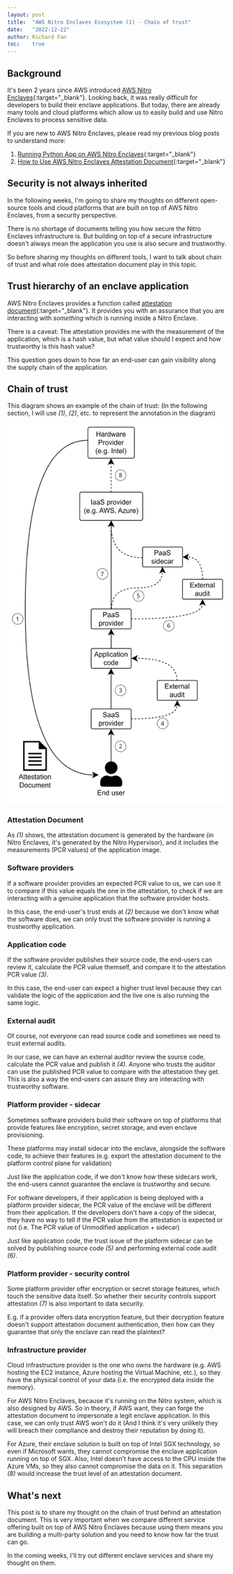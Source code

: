 ```yaml
---
layout: post
title:  "AWS Nitro Enclaves Ecosystem (1) - Chain of trust"
date:   "2022-12-22"
author: Richard Fan
toc:    true
---
```


## Background

It's been 2 years since AWS introduced [AWS Nitro Enclaves](https://aws.amazon.com/ec2/nitro/nitro-enclaves/){:target="_blank"}. Looking back, it was really difficult for developers to build their enclave applications. But today, there are already many tools and cloud platforms which allow us to easily build and use Nitro Enclaves to process sensitive data.

If you are new to AWS Nitro Enclaves, please read my previous blog posts to understand more:
1. [Running Python App on AWS Nitro Enclaves](https://dev.to/aws-builders/running-python-app-on-aws-nitro-enclaves-3lhp){:target="_blank"}
2. [How to Use AWS Nitro Enclaves Attestation Document](https://dev.to/aws-builders/how-to-use-aws-nitro-enclaves-attestation-document-2376){:target="_blank"}

## Security is not always inherited

In the following weeks, I'm going to share my thoughts on different open-source tools and cloud platforms that are built on top of AWS Nitro Enclaves, from a security perspective.

There is no shortage of documents telling you how secure the Nitro Enclaves infrastructure is. But building on top of a secure infrastructure doesn't always mean the application you use is also secure and trustworthy.

So before sharing my thoughts on different tools, I want to talk about chain of trust and what role does attestation document play in this topic.

## Trust hierarchy of an enclave application

AWS Nitro Enclaves provides a function called [attestation document](https://docs.aws.amazon.com/enclaves/latest/user/set-up-attestation.html){:target="_blank"}. It provides you with an assurance that you are interacting with _something_ which is running inside a Nitro Enclave.

There is a caveat:
The attestation provides me with the measurement of the application, which is a hash value, but what value should I expect and how trustworthy is this hash value?

This question goes down to how far an end-user can gain visibility along the supply chain of the application.

## Chain of trust

This diagram shows an example of the chain of trust:
(In the following section, I will use _(1)_, _(2)_, etc. to represent the annotation in the diagram)

![Attestation chain of trust](/assets/images/e098632a-4760-4458-b974-f6075f33ad22.png)

### Attestation Document

As _(1)_ shows, the attestation document is generated by the hardware (in Nitro Enclaves, it's generated by the Nitro Hypervisor), and it includes the measurements (PCR values) of the application image.

### Software providers

If a software provider provides an expected PCR value to us, we can use it to compare if this value equals the one in the attestation, to check if we are interacting with a genuine application that the software provider hosts.

In this case, the end-user's trust ends at _(2)_ because we don't know what the software does, we can only trust the software provider is running a trustworthy application.

### Application code

If the software provider publishes their source code, the end-users can review it, calculate the PCR value themself, and compare it to the attestation PCR value _(3)_.

In this case, the end-user can expect a higher trust level because they can validate the logic of the application and the live one is also running the same logic.

### External audit

Of course, not everyone can read source code and sometimes we need to trust external audits.

In our case, we can have an external auditor review the source code, calculate the PCR value and publish it _(4)_. Anyone who trusts the auditor can use the published PCR value to compare with the attestation they get. This is also a way the end-users can assure they are interacting with trustworthy software.

### Platform provider - sidecar

Sometimes software providers build their software on top of platforms that provide features like encryption, secret storage, and even enclave provisioning.

These platforms may install sidecar into the enclave, alongside the software code, to achieve their features (e.g. export the attestation document to the platform control plane for validation)

Just like the application code, if we don't know how these sidecars work, the end-users cannot guarantee the enclave is trustworthy and secure.

For software developers, if their application is being deployed with a platform provider sidecar, the PCR value of the enclave will be different from their application. If the developers don't have a copy of the sidecar, they have no way to tell if the PCR value from the attestation is expected or not (i.e. The PCR value of Unmodified application + sidecar)

Just like application code, the trust issue of the platform sidecar can be solved by publishing source code _(5)_ and performing external code audit _(6)_.

### Platform provider - security control

Some platform provider offer encryption or secret storage features, which touch the sensitive data itself. So whether their security controls support attestation _(7)_ is also important to data security.

E.g. if a provider offers data encryption feature, but their decryption feature doesn't support attestation document authentication, then how can they guarantee that only the enclave can read the plaintext?

### Infrastructure provider

Cloud infrastructure provider is the one who owns the hardware (e.g. AWS hosting the EC2 instance, Azure hosting the Virtual Machine, etc.), so they have the physical control of your data (i.e. the encrypted data inside the memory).

For AWS Nitro Enclaves, because it's running on the Nitro system, which is also designed by AWS. So in theory, if AWS want, they can forge the attestation document to impersonate a legit enclave application. In this case, we can only trust AWS won't do it (And I think it's very unlikely they will breach their compliance and destroy their reputation by doing it).

For Azure, their enclave solution is built on top of Intel SGX technology, so even if Microsoft wants, they cannot compromise the enclave application running on top of SGX. Also, Intel doesn't have access to the CPU inside the Azure VMs, so they also cannot compromise the data on it. This separation _(8)_ would increase the trust level of an attestation document.

## What's next

This post is to share my thought on the chain of trust behind an attestation document. This is very important when we compare different service offering built on top of AWS Nitro Enclaves because using them means you are building a multi-party solution and you need to know how far the trust can go.

In the coming weeks, I'll try out different enclave services and share my thought on them.

